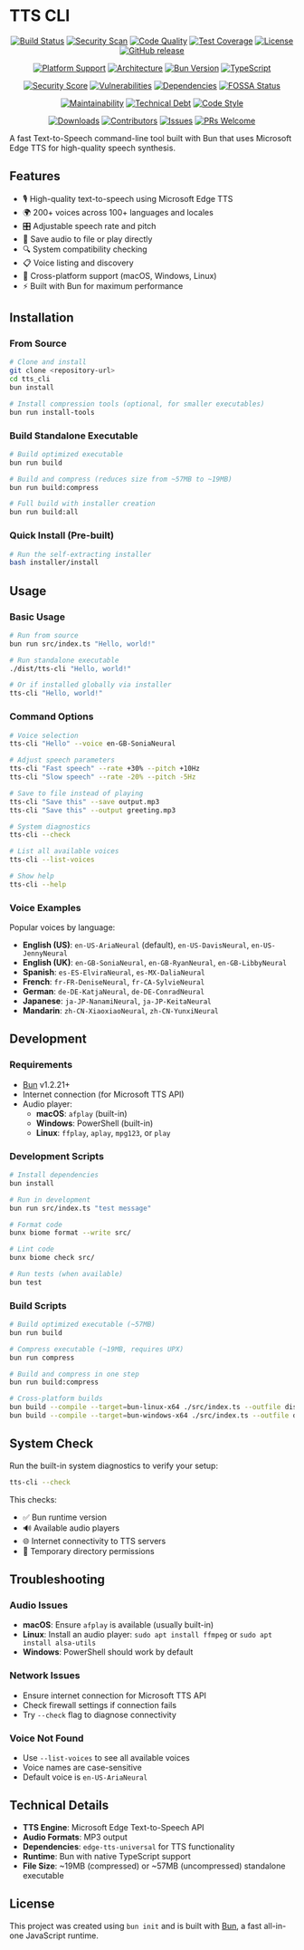 # TTS CLI

<!-- Badges -->
<div align="center">

[![Build Status](https://github.com/phyter1/tts-cli/actions/workflows/build-and-release.yml/badge.svg)](https://github.com/phyter1/tts-cli/actions/workflows/build-and-release.yml)
[![Security Scan](https://github.com/phyter1/tts-cli/actions/workflows/security.yml/badge.svg)](https://github.com/phyter1/tts-cli/actions/workflows/security.yml)
[![Code Quality](https://github.com/phyter1/tts-cli/actions/workflows/code-quality.yml/badge.svg)](https://github.com/phyter1/tts-cli/actions/workflows/code-quality.yml)
[![Test Coverage](https://codecov.io/gh/phyter1/tts-cli/branch/main/graph/badge.svg)](https://codecov.io/gh/phyter1/tts-cli)
[![License](https://img.shields.io/github/license/phyter1/tts-cli)](LICENSE)
[![GitHub release](https://img.shields.io/github/release/phyter1/tts-cli.svg)](https://github.com/phyter1/tts-cli/releases)

[![Platform Support](https://img.shields.io/badge/platform-macOS%20%7C%20Linux%20%7C%20Windows-blue)](https://github.com/phyter1/tts-cli/releases)
[![Architecture](https://img.shields.io/badge/arch-x64%20%7C%20arm64-green)](https://github.com/phyter1/tts-cli/releases)
[![Bun Version](https://img.shields.io/badge/bun-%E2%89%A51.2.21-f472b6)](https://bun.sh)
[![TypeScript](https://img.shields.io/badge/TypeScript-5.0%2B-blue)](https://www.typescriptlang.org/)

<!-- Security Badges -->
[![Security Score](https://img.shields.io/ossf-scorecard/github.com/phyter1/tts-cli?label=openssf%20scorecard)](https://securityscorecards.dev/viewer/?uri=github.com/phyter1/tts-cli)
[![Vulnerabilities](https://snyk.io/test/github/phyter1/tts-cli/badge.svg)](https://snyk.io/test/github/phyter1/tts-cli)
[![Dependencies](https://img.shields.io/librariesio/github/phyter1/tts-cli)](https://libraries.io/github/phyter1/tts-cli)
[![FOSSA Status](https://app.fossa.com/api/projects/github%2Fphyter1%2Ftts-cli.svg?type=shield)](https://app.fossa.com/projects/github%2Fphyter1%2Ftts-cli)

<!-- Code Quality Badges -->
[![Maintainability](https://api.codeclimate.com/v1/badges/YOUR_BADGE_ID/maintainability)](https://codeclimate.com/github/phyter1/tts-cli/maintainability)
[![Technical Debt](https://img.shields.io/codeclimate/tech-debt/phyter1/tts-cli)](https://codeclimate.com/github/phyter1/tts-cli)
[![Code Style](https://img.shields.io/badge/code_style-biome-brightgreen.svg)](https://biomejs.dev)

<!-- Community Badges -->
[![Downloads](https://img.shields.io/github/downloads/phyter1/tts-cli/total)](https://github.com/phyter1/tts-cli/releases)
[![Contributors](https://img.shields.io/github/contributors/phyter1/tts-cli)](https://github.com/phyter1/tts-cli/graphs/contributors)
[![Issues](https://img.shields.io/github/issues/phyter1/tts-cli)](https://github.com/phyter1/tts-cli/issues)
[![PRs Welcome](https://img.shields.io/badge/PRs-welcome-brightgreen.svg)](https://github.com/phyter1/tts-cli/pulls)

</div>

A fast Text-to-Speech command-line tool built with Bun that uses Microsoft Edge TTS for high-quality speech synthesis.

## Features

- 🎙️ High-quality text-to-speech using Microsoft Edge TTS
- 🌍 200+ voices across 100+ languages and locales
- 🎛️ Adjustable speech rate and pitch
- 💾 Save audio to file or play directly
- 🔍 System compatibility checking
- 📋 Voice listing and discovery
- 🚀 Cross-platform support (macOS, Windows, Linux)
- ⚡ Built with Bun for maximum performance

## Installation

### From Source

```bash
# Clone and install
git clone <repository-url>
cd tts_cli
bun install

# Install compression tools (optional, for smaller executables)
bun run install-tools
```

### Build Standalone Executable

```bash
# Build optimized executable
bun run build

# Build and compress (reduces size from ~57MB to ~19MB)
bun run build:compress

# Full build with installer creation
bun run build:all
```

### Quick Install (Pre-built)

```bash
# Run the self-extracting installer
bash installer/install
```

## Usage

### Basic Usage

```bash
# Run from source
bun run src/index.ts "Hello, world!"

# Run standalone executable
./dist/tts-cli "Hello, world!"

# Or if installed globally via installer
tts-cli "Hello, world!"
```

### Command Options

```bash
# Voice selection
tts-cli "Hello" --voice en-GB-SoniaNeural

# Adjust speech parameters
tts-cli "Fast speech" --rate +30% --pitch +10Hz
tts-cli "Slow speech" --rate -20% --pitch -5Hz

# Save to file instead of playing
tts-cli "Save this" --save output.mp3
tts-cli "Save this" --output greeting.mp3

# System diagnostics
tts-cli --check

# List all available voices
tts-cli --list-voices

# Show help
tts-cli --help
```

### Voice Examples

Popular voices by language:
- **English (US)**: `en-US-AriaNeural` (default), `en-US-DavisNeural`, `en-US-JennyNeural`
- **English (UK)**: `en-GB-SoniaNeural`, `en-GB-RyanNeural`, `en-GB-LibbyNeural`
- **Spanish**: `es-ES-ElviraNeural`, `es-MX-DaliaNeural`
- **French**: `fr-FR-DeniseNeural`, `fr-CA-SylvieNeural`
- **German**: `de-DE-KatjaNeural`, `de-DE-ConradNeural`
- **Japanese**: `ja-JP-NanamiNeural`, `ja-JP-KeitaNeural`
- **Mandarin**: `zh-CN-XiaoxiaoNeural`, `zh-CN-YunxiNeural`

## Development

### Requirements

- [Bun](https://bun.sh) v1.2.21+
- Internet connection (for Microsoft TTS API)
- Audio player:
  - **macOS**: `afplay` (built-in)
  - **Windows**: PowerShell (built-in)
  - **Linux**: `ffplay`, `aplay`, `mpg123`, or `play`

### Development Scripts

```bash
# Install dependencies
bun install

# Run in development
bun run src/index.ts "test message"

# Format code
bunx biome format --write src/

# Lint code
bunx biome check src/

# Run tests (when available)
bun test
```

### Build Scripts

```bash
# Build optimized executable (~57MB)
bun run build

# Compress executable (~19MB, requires UPX)
bun run compress

# Build and compress in one step
bun run build:compress

# Cross-platform builds
bun build --compile --target=bun-linux-x64 ./src/index.ts --outfile dist/tts-cli-linux
bun build --compile --target=bun-windows-x64 ./src/index.ts --outfile dist/tts-cli.exe
```

## System Check

Run the built-in system diagnostics to verify your setup:

```bash
tts-cli --check
```

This checks:
- ✅ Bun runtime version
- 🔊 Available audio players
- 🌐 Internet connectivity to TTS servers
- 💾 Temporary directory permissions

## Troubleshooting

### Audio Issues
- **macOS**: Ensure `afplay` is available (usually built-in)
- **Linux**: Install an audio player: `sudo apt install ffmpeg` or `sudo apt install alsa-utils`
- **Windows**: PowerShell should work by default

### Network Issues
- Ensure internet connection for Microsoft TTS API
- Check firewall settings if connection fails
- Try `--check` flag to diagnose connectivity

### Voice Not Found
- Use `--list-voices` to see all available voices
- Voice names are case-sensitive
- Default voice is `en-US-AriaNeural`

## Technical Details

- **TTS Engine**: Microsoft Edge Text-to-Speech API
- **Audio Formats**: MP3 output
- **Dependencies**: `edge-tts-universal` for TTS functionality
- **Runtime**: Bun with native TypeScript support
- **File Size**: ~19MB (compressed) or ~57MB (uncompressed) standalone executable

## License

This project was created using `bun init` and is built with [Bun](https://bun.sh), a fast all-in-one JavaScript runtime.
